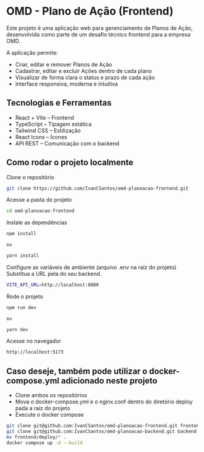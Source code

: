 # OMD - Plano de Ação (Frontend)

Este projeto é uma aplicação web para gerenciamento de Planos de Ação, desenvolvida como parte de um desafio técnico frontend para a empresa OMD.

A aplicação permite:

- Criar, editar e remover Planos de Ação
- Cadastrar, editar e excluir Ações dentro de cada plano
- Visualizar de forma clara o status e prazo de cada ação
- Interface responsiva, moderna e intuitiva

## Tecnologias e Ferramentas

- React + Vite – Frontend
- TypeScript – Tipagem estática
- Tailwind CSS – Estilização
- React Icons – Ícones
- API REST – Comunicação com o backend

## Como rodar o projeto localmente

Clone o repositório

```bash
git clone https://github.com/IvanCSantos/omd-planoacao-frontend.git
```

Acesse a pasta do projeto

```bash
cd omd-planoacao-frontend
```

Instale as dependências

```bash
npm install

ou

yarn install
```

Configure as variáveis de ambiente (arquivo .env na raiz do projeto)
Substitua a URL pela do seu backend.

```bash
VITE_API_URL=http://localhost:8080
```

Rode o projeto

```bash
npm run dev

ou

yarn dev
```

Acesse no navegador

```bash
http://localhost:5173
```

## Caso deseje, também pode utilizar o docker-compose.yml adicionado neste projeto

- Clone ambos os repositórios
- Mova o docker-compose.yml e o nginx.conf dentro do diretório deploy pada a raiz do projeto
- Execute o docker compose

```bash
git clone git@github.com:IvanCSantos/omd-planoacao-frontend.git frontend
git clone git@github.com:IvanCSantos/omd-planoacao-backend.git backend
mv frontend/deploy/* .
docker compose up -d --build
```
